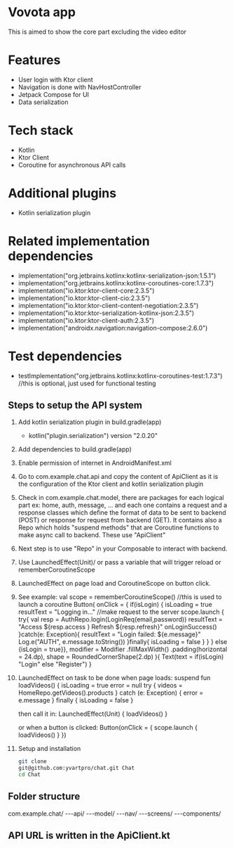 # Vovota app
This is aimed to show the core part excluding the video editor

# Features

- User login with Ktor client
- Navigation is done with NavHostController
- Jetpack Compose for UI
- Data serialization

# Tech stack

- Kotlin
- Ktor Client
- Coroutine for asynchronous API calls

# Additional plugins

- Kotlin serialization plugin

# Related implementation dependencies

- implementation("org.jetbrains.kotlinx:kotlinx-serialization-json:1.5.1")
- implementation("org.jetbrains.kotlinx:kotlinx-coroutines-core:1.7.3")
- implementation("io.ktor:ktor-client-core:2.3.5")
- implementation("io.ktor:ktor-client-cio:2.3.5")
- implementation("io.ktor:ktor-client-content-negotiation:2.3.5")
- implementation("io.ktor:ktor-serialization-kotlinx-json:2.3.5")
- implementation("io.ktor:ktor-client-auth:2.3.5")
- implementation("androidx.navigation:navigation-compose:2.6.0")

# Test dependencies 

- testImplementation("org.jetbrains.kotlinx:kotlinx-coroutines-test:1.7.3") //this is optional, just used for functional testing

## Steps to setup the API system

1. Add kotlin serialization plugin in build.gradle(app)
   - kotlin("plugin.serialization") version "2.0.20"
2. Add dependencies to build.gradle(app)
3. Enable permission of internet in AndroidManifest.xml
4. Go to com.example.chat.api and copy the content of ApiClient as it is the configuration of the Ktor client and kotlin serialization plugin
5. Check in com.example.chat.model, there are packages for each logical part ex: home, auth, message, ... 
   and each one contains a request and a response classes which define the format of data to be sent to backend (POST) or
   response for request from backend (GET). It contains also a Repo which holds "suspend methods" that are Coroutine functions to make 
   async call to backend. These use "ApiClient"
6. Next step is to use "Repo" in your Composable to interact with backend. 
7. Use LaunchedEffect(Unit)/  or pass a variable that will trigger reload or rememberCoroutineScope 
8. LaunchedEffect on page load and CoroutineScope on button click.
9. See example:
   val scope = rememberCoroutineScope() //this is used to launch a coroutine
   Button(
   onClick = { if(isLogin) {
   isLoading = true
   resultText = "Logging in..."
   //make request to the server
   scope.launch {
   try{
   val resp = AuthRepo.login(LoginReq(email,password))
   resultText = "Access ${resp.access } Refresh ${resp.refresh}"
   onLoginSuccess()
   }catch(e: Exception){
   resultText = "Login failed: ${e.message}"
   Log.e("AUTH", e.message.toString())
   }finally{
   isLoading = false
   }
   }
   } else {isLogin = true}},
   modifier = Modifier
   .fillMaxWidth()
   .padding(horizontal = 24.dp),
   shape = RoundedCornerShape(2.dp)
   ){
   Text(text = if(isLogin) "Login" else "Register")
   }
10. LaunchedEffect on task to be done when page loads:
    suspend fun loadVideos() {
    isLoading = true
    error = null
    try {
    videos = HomeRepo.getVideos().products
    } catch (e: Exception) {
    error = e.message
    } finally {
    isLoading = false
    }

    then call it in:
    LaunchedEffect(Unit)  {
    loadVideos()
    }
    
    or when a button is clicked: 
    Button(onClick = { scope.launch { loadVideos() } })

11. Setup and installation
    ```bash
    git clone
    git@github.com:yvartpro/chat.git Chat
    cd Chat

## Folder structure
com.example.chat/
---api/
---model/
---nav/
---screens/
---components/

## API URL is written in the ApiClient.kt